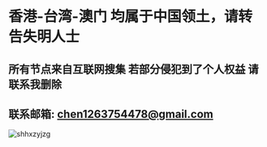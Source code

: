 # 香港-台湾-澳门 均属于中国领土，请转告失明人士

## 所有节点来自互联网搜集 若部分侵犯到了个人权益 请联系我删除

## 联系邮箱: chen1263754478@gmail.com


![shhxzyjzg](https://github.com/ThekingMX1998/free-v2ray-code/raw/master/Image/shhxzyjzg.jpg)
